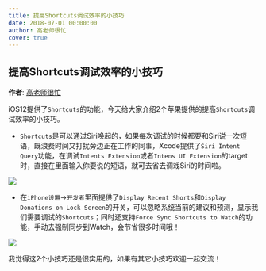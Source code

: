 ```yaml
---
title: 提高Shortcuts调试效率的小技巧
date: 2018-07-01 00:00:00
author: 高老师很忙
cover: true
---
```


提高Shortcuts调试效率的小技巧
----------
**作者**: [高老师很忙](https://weibo.com/517082456)

iOS12提供了`Shortcuts`的功能，今天给大家介绍2个苹果提供的提高`Shortcuts`调试效率的小技巧。

* `Shortcuts`是可以通过Siri唤起的，如果每次调试的时候都要和Siri说一次短语，既浪费时间又打扰旁边正在工作的同事，Xcode提供了`Siri Intent Query`功能，在调试`Intents Extension`或者`Intens UI Extension`的target时，直接在里面输入你要说的短语，就可去省去调戏Siri的时间啦。

![](https://github.com/iOS-Tips/iOS-tech-set/blob/master/images/2018/07/4-1.png)

* 在`iPhone设置`->`开发者`里面提供了`Display Recent Shorts`和`Display Donations on Lock Screen`的开关，可以忽略系统当前的建议和预测，显示我们需要调试的`Shortcuts`；同时还支持`Force Sync Shortcuts to Watch`的功能，手动去强制同步到Watch，会节省很多时间哦！

![](https://github.com/iOS-Tips/iOS-tech-set/blob/master/images/2018/07/4-2.png)

我觉得这2个小技巧还是很实用的，如果有其它小技巧欢迎一起交流！